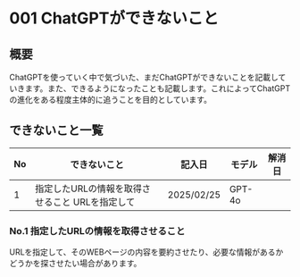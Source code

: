# 001 ChatGPTができないこと
## 概要
ChatGPTを使っていく中で気づいた、まだChatGPTができないことを記載していきます。また、できるようになったことも記載します。これによってChatGPTの進化をある程度主体的に追うことを目的としています。

## できないこと一覧
   | No | できないこと                                    | 記入日     | モデル | 解消日 |
   |----|-------------------------------------------------|------------|--------|--------|
   | 1  | 指定したURLの情報を取得させること URLを指定して | 2025/02/25 | GPT-4o |        |

### No.1 指定したURLの情報を取得させること
URLを指定して、そのWEBページの内容を要約させたり、必要な情報があるかどうかを探させたい場合があります。
